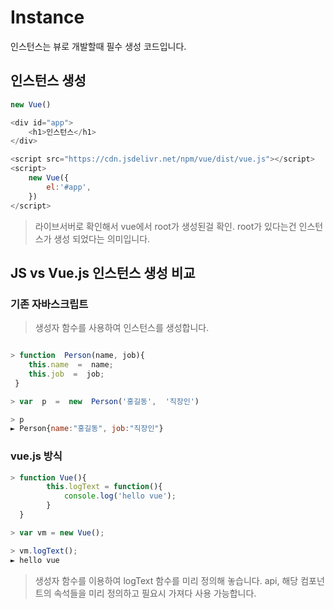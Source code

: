 
# Instance  

인스턴스는 뷰로 개발할때 필수 생성 코드입니다.

## 인스턴스 생성 
```js
new Vue()
```

```js
<div id="app">
    <h1>인스턴스</h1>
</div>

<script src="https://cdn.jsdelivr.net/npm/vue/dist/vue.js"></script>
<script>
    new Vue({
        el:'#app', 
    })
</script>
```
>라이브서버로 확인해서 vue에서 root가 생성된걸 확인.
>root가 있다는건 인스턴스가 생성 되었다는 의미입니다.
  

## JS vs Vue.js 인스턴스 생성 비교

### 기존 자바스크립트

> 생성자 함수를 사용하여 인스턴스를 생성합니다.

```js

> function  Person(name, job){
  	this.name  =  name;
	this.job  =  job;
 }

> var  p  =  new  Person('홍길동',  '직장인')

> p
► Person{name:"홍길동", job:"직장인"}

```
### vue.js 방식

```js
> function Vue(){
    	this.logText = function(){
	    	console.log('hello vue');
    	}
  }

> var vm = new Vue();

> vm.logText(); 
► hello vue

```
 > 생성자 함수를 이용하여 logText 함수를 미리 정의해 놓습니다.
 > api,  해당 컴포넌트의 속석들을 미리 정의하고 필요시 가져다 사용 가능합니다.

